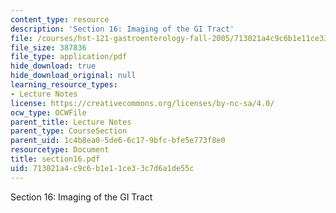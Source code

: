 ```yaml
---
content_type: resource
description: 'Section 16: Imaging of the GI Tract'
file: /courses/hst-121-gastroenterology-fall-2005/713021a4c9c6b1e11ce33c7d6a1de55c_section16.pdf
file_size: 387836
file_type: application/pdf
hide_download: true
hide_download_original: null
learning_resource_types:
- Lecture Notes
license: https://creativecommons.org/licenses/by-nc-sa/4.0/
ocw_type: OCWFile
parent_title: Lecture Notes
parent_type: CourseSection
parent_uid: 1c4b8ea0-5de6-6c17-9bfc-bfe5e773f8e0
resourcetype: Document
title: section16.pdf
uid: 713021a4-c9c6-b1e1-1ce3-3c7d6a1de55c
---
```

Section 16: Imaging of the GI Tract